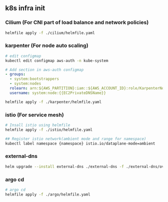 ## k8s infra init

### Cilium (For CNI part of load balance and network policies)
```bash
helmfile apply -f ./cilium/helmfile.yaml
```

### karpenter (For node auto scaling)

```bash
# edit configmap
kubectl edit configmap aws-auth -n kube-system
```

```yaml
# Add section in aws-auth configmap
- groups:
  - system:bootstrappers
  - system:nodes
  rolearn: arn:${AWS_PARTITION}:iam::${AWS_ACCOUNT_ID}:role/KarpenterNodeRole-${CLUSTER_NAME}
  username: system:node:{{EC2PrivateDNSName}}
```

```bash
helmfile apply -f ./karpenter/helmfile.yaml
```

### istio (For service mesh)

```bash
# Insall istio using helmfile
helmfile apply -f ./istio/helmfile.yaml

## Register istio network(ambient mode and range for namespace)
kubectl label namespace {namespace} istio.io/dataplane-mode=ambient
```

### external-dns

```bash
helm upgrade --install external-dns ./external-dns -f ./external-dns/overwrite-values.yaml -n external-dns --create-namespace
```

### argo cd

```bash
# argo cd
helmfile apply -f ./argo/helmfile.yaml
```
